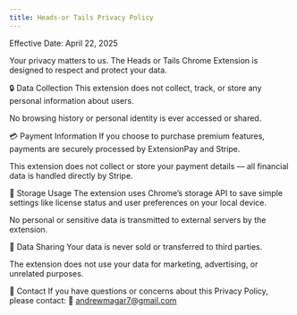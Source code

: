 ```yaml
---
title: Heads-or Tails Privacy Policy
---
```

Effective Date: April 22, 2025

Your privacy matters to us. The Heads or Tails Chrome Extension is designed to respect and protect your data.

🔒 Data Collection
This extension does not collect, track, or store any personal information about users.

No browsing history or personal identity is ever accessed or shared.

💳 Payment Information
If you choose to purchase premium features, payments are securely processed by ExtensionPay and Stripe.

This extension does not collect or store your payment details — all financial data is handled directly by Stripe.

💾 Storage Usage
The extension uses Chrome’s storage API to save simple settings like license status and user preferences on your local device.

No personal or sensitive data is transmitted to external servers by the extension.

🚫 Data Sharing
Your data is never sold or transferred to third parties.

The extension does not use your data for marketing, advertising, or unrelated purposes.

📧 Contact
If you have questions or concerns about this Privacy Policy, please contact:
📩 andrewmagar7@gmail.com
